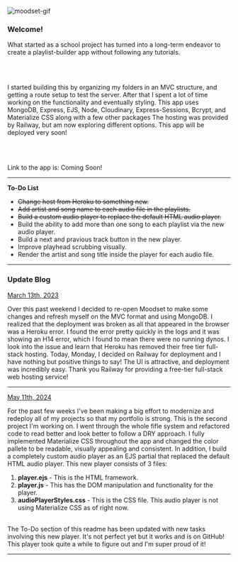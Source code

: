 <img
  src="./public/images/landing.gif"
  alt="moodset-gif"
/>

<h3> Welcome! </h3>
What started as a school project has turned into a long-term endeavor to create a playlist-builder app without following any tutorials.

<br><br>

I started building this by organizing my folders in an MVC structure, and getting a route setup to test the server. After that I spent a lot of time working on the functionality and eventually styling. This app uses MongoDB, Express, EJS, Node, Cloudinary, Express-Sessions, Bcrypt, and Materialize CSS along with a few other packages The hosting was provided by Railway, but am now exploring different options. This app will be deployed very soon!

<br><br>

Link to the app is:
Coming Soon!

<!-- <a href="https://moodset.up.railway.app/landing/landing">
here.
</a> -->

<hr>

<strong> To-Do List </strong>

<ul>
  <s><li>Change host from Heroku to something new.</s></li>
  <li><s>Add artist and song name to each audio file in the playlists.</s></li>
  <li><s>Build a custom audio player to replace the default HTML audio player.</s></li>
  <li>Build the ability to add more than one song to each playlist via the new audio player.</li>
  <li>Build a next and pravious track button in the new player.</li>
  <li>Improve playhead scrubbing visually.</li>
  <li>Render the artist and song title inside the player for each audio file.</li>
</ul>

<hr>

<h3> Update Blog </h3>

<u> March 13th, 2023 </u>

Over this past weekend I decided to re-open Moodset to make some changes and refresh myself on the MVC format and using MongoDB. I realized that the deployment was broken as all that appeared in the browser was a Heroku error. I found the error pretty quickly in the logs and it was showing an H14 error, which I found to mean there were no running dynos. I look into the issue and learn that Heroku has removed their free tier full-stack hosting. Today, Monday, I decided on Railway for deployment and I have nothing but positive things to say! The UI is attractive, and deployment was incredibly easy. Thank you Railway for providing a free-tier full-stack web hosting service!

<hr>

<u> May 11th, 2024 </u>

For the past few weeks I've been making a big effort to modernize and redeploy all of my projects so that my portfolio is strong. This is the second project I'm working on. I went through the whole fifle system and refactored code to read better and look better to follow a DRY approach. I fully implemented Materialize CSS throughout the app and changed the color pallete to be readable, visually appealing and consistent. In addition, I build a completely custom audio player as an EJS partial that replaced the default HTML audio player. This new player consists of 3 files: <br />

  <ol>
    <li><strong>player.ejs</strong> - This is the HTML framework.</li>
    <li><strong>player.js</strong> - This has the DOM manipulation and functionality for the player.</li>
    <li><strong>audioPlayerStyles.css</strong> - This is the CSS file. This audio player is not using Materialize CSS as of right now.</li>
  </ol>  
  <br />
The To-Do section of this readme has been updated with new tasks involving this new player. It's not perfect yet but it works and is on GitHub! This player took quite a while to figure out and I'm super proud of it!

<hr>
